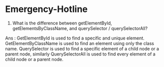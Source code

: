 # Emergency-Hotline
1. What is the difference between getElementById, getElementsByClassName, and querySelector / querySelectorAll?

Ans : GetElementById is used to find a specific and unique element. GetElementByClassName is used to find an element using only the class name. QuerySelector is used to find a specific element of a child node or a parent node, similarly QuerySelectorAll is used to find every element of a child node or a parent node.